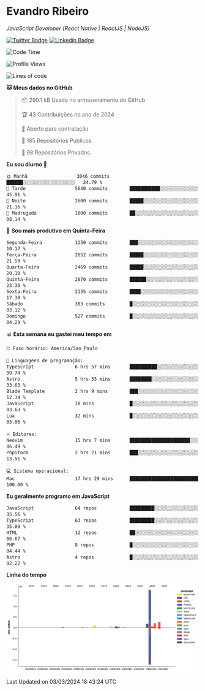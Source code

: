 # Evandro **Ribeiro**

*JavaScript Developer (React Native | ReactJS | NodeJS)*

[![Twitter Badge](https://img.shields.io/badge/-@ribeiroevandro-201B2D?style=flat-square&labelColor=201B2D&logo=twitter&logoColor=white&link=https://twitter.com/ribeiroevandro)](https://twitter.com/ribeiroevandro) 
[![Linkedin Badge](https://img.shields.io/badge/-Evandro%20Ribeiro-201B2D?style=flat-square&logo=Linkedin&logoColor=white&link=https://www.linkedin.com/in/ribeiroevandro)](https://www.linkedin.com/in/ribeiroevandro) 


<!--START_SECTION:waka-->
![Code Time](http://img.shields.io/badge/Code%20Time-3%2C735%20hrs%2024%20mins-blue)

![Profile Views](http://img.shields.io/badge/Visualizac%C3%B5es%20do%20perfil-0-blue)

![Lines of code](https://img.shields.io/badge/Desde%20o%20Hello%20World%20eu%20escrevi-27.6%20million%20linhas%20de%20c%C3%B3digo-blue)

**🐱 Meus dados no GitHub** 

> 📦 290.1 kB Usado no armazenamento do GitHub 
 > 
> 🏆 43 Contribuições no ano de 2024
 > 
> 💼 Aberto para contratação
 > 
> 📜 185 Repositórios Públicos 
 > 
> 🔑 98 Repositórios Privados 
 > 
**Eu sou diurno 🐤** 

```text
🌞 Manhã                  3046 commits        ██████░░░░░░░░░░░░░░░░░░░   24.79 % 
🌆 Tarde                  5640 commits        ███████████░░░░░░░░░░░░░░   45.91 % 
🌃 Noite                  2600 commits        █████░░░░░░░░░░░░░░░░░░░░   21.16 % 
🌙 Madrugada              1000 commits        ██░░░░░░░░░░░░░░░░░░░░░░░   08.14 % 
```
📅 **Sou mais produtivo em Quinta-Feira** 

```text
Segunda-Feira            1250 commits        ███░░░░░░░░░░░░░░░░░░░░░░   10.17 % 
Terça-Feira              2652 commits        █████░░░░░░░░░░░░░░░░░░░░   21.59 % 
Quarta-Feira             2469 commits        █████░░░░░░░░░░░░░░░░░░░░   20.10 % 
Quinta-Feira             2870 commits        ██████░░░░░░░░░░░░░░░░░░░   23.36 % 
Sexta-Feira              2135 commits        ████░░░░░░░░░░░░░░░░░░░░░   17.38 % 
Sábado                   383 commits         █░░░░░░░░░░░░░░░░░░░░░░░░   03.12 % 
Domingo                  527 commits         █░░░░░░░░░░░░░░░░░░░░░░░░   04.29 % 
```


📊 **Esta semana eu gastei meu tempo em** 

```text
🕑︎ Fuso horário: America/Sao_Paulo

💬 Linguagens de programação: 
TypeScript               6 hrs 57 mins       ██████████░░░░░░░░░░░░░░░   39.74 % 
Astro                    5 hrs 53 mins       ████████░░░░░░░░░░░░░░░░░   33.63 % 
Blade Template           2 hrs 9 mins        ███░░░░░░░░░░░░░░░░░░░░░░   12.34 % 
JavaScript               38 mins             █░░░░░░░░░░░░░░░░░░░░░░░░   03.63 % 
Lua                      32 mins             █░░░░░░░░░░░░░░░░░░░░░░░░   03.06 % 

🔥 Editores: 
Neovim                   15 hrs 7 mins       ██████████████████████░░░   86.49 % 
PhpStorm                 2 hrs 21 mins       ███░░░░░░░░░░░░░░░░░░░░░░   13.51 % 

💻 Sistema operacional: 
Mac                      17 hrs 29 mins      █████████████████████████   100.00 % 
```

**Eu geralmente programo em JavaScript** 

```text
JavaScript               64 repos            █████████░░░░░░░░░░░░░░░░   35.56 % 
TypeScript               63 repos            █████████░░░░░░░░░░░░░░░░   35.00 % 
HTML                     12 repos            ██░░░░░░░░░░░░░░░░░░░░░░░   06.67 % 
PHP                      8 repos             █░░░░░░░░░░░░░░░░░░░░░░░░   04.44 % 
Astro                    4 repos             █░░░░░░░░░░░░░░░░░░░░░░░░   02.22 % 
```



**Linha do tempo**

![Lines of Code chart](https://raw.githubusercontent.com/ribeiroevandro/ribeiroevandro/main/assets/bar_graph.png)


 Last Updated on 03/03/2024 18:43:24 UTC
<!--END_SECTION:waka-->
